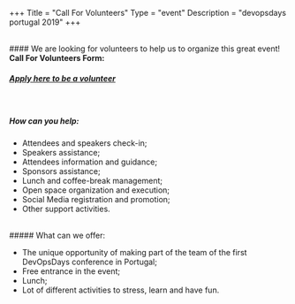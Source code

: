 +++
Title = "Call For Volunteers"
Type = "event"
Description = "devopsdays portugal 2019"
+++

</br>
#### We are looking for volunteers to help us to organize this great event!
</br>

<div class = "row">
  <div class = "col-md-2">
    <strong>Call For Volunteers Form:</strong>
  </div>
  <div class = "col-md-8">
    <h5><strong><a href="https://forms.gle/dSdTubov5NqWpJJ26">Apply here to be a volunteer</a></strong></h5>
  </div>
</div>

</br>

##### How can you help:

* Attendees and speakers check-in;
* Speakers assistance;
* Attendees information and guidance;
* Sponsors assistance;
* Lunch and coffee-break management;
* Open space organization and execution; 
* Social Media registration and promotion;
* Other support activities. 

</br>
##### What can we offer:

* The unique opportunity of making part of the team of the first DevOpsDays conference in Portugal;
* Free entrance in the event;
* Lunch;
* Lot of different activities to stress, learn and have fun.
